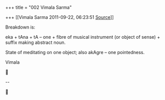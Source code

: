 +++
title = "002 Vimala Sarma"

+++
[[Vimala Sarma	2011-09-22, 06:23:51 [Source](https://groups.google.com/g/samskrita/c/Z_ZxbgLq2tI)]]



Breakdown is:

eka + tAna + tA – one + fibre of musical instrument (or object of sense) + suffix making abstract noun.

State of meditating on one object; also akAgre – one pointedness.

Vimala



--  



